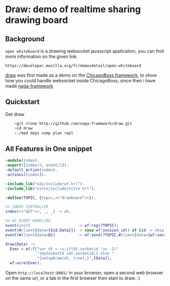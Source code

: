 Draw: demo of realtime sharing drawing board
============================================

Background
----------

`open whiteboard` is a drawing websocket javascript application,
you can find more information on the given link. 

    https://developer.mozilla.org/fr/demosdetail/open-whiteboard

[draw](http://github.com/mihawk/draw) was first made as a demo on the [ChicagoBoss framework](http://chicagoboss.org), to show how you could
handle websocket inside ChicagoBoss, since then i have made [naga-framework](http://github.com/naga-framework/naga)

Quickstart
----------

Get draw

```sh
    >git clone http://github.com/naga-framework/draw.git
    >cd draw
    >./mad deps comp plan repl
```
    
All Features in One snippet
---------------------------

```erlang
-module(index).
-export([index/3, event/1]).
-default_action(index).
-actions([index]).

-include_lib("n2o/include/wf.hrl").
-include_lib("nitro/include/nitro.hrl").

-define(TOPIC, {topic,<<"drawboard">>}).

%% INDEX CONTROLLER
index(<<"GET">>, _, _) -> ok.

%% WS EVENT HANDLING
event(init)                     -> wf:reg(?TOPIC);
event(#client{data={Sid,Data}}) -> case wf:session_id() of Sid -> skip; _-> draw(Data) end;
event(#client{data=D})          -> wf:send(?TOPIC,#client{data={wf:session_id(),D}}).

draw(Data) -> 
  Exec = wf:f("var dt = ~s;if(dt.socketid !== -1)"
              "{mySocketId =dt.socketid;} else "
              "{setupDraw(dt, true);}",[Data]),
  wf:wire(Exec).
```

Open `http://localhost:8001/` in your browser,
open a second web browser on the same url, or a tab
in the first browser then start to draw. :)
